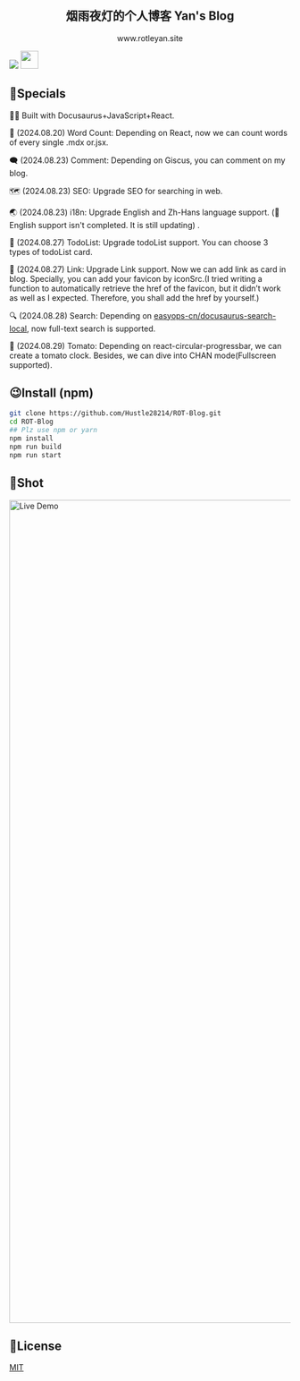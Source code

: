 <h2 align="center">
烟雨夜灯的个人博客
Yan's Blog
</h2>
<p align="center">
www.rotleyan.site
</p>
<a href="https://vercel.com/new/clone?repository-url=https://github.com/Hustle28214/ROT-Blog/tree/main&project-name=ROTblog&repo-name=ROTblog" rel="nofollow"><img src="https://vercel.com/button"></a>
<a href="https://docusaurus.io/zh-CN/" target="_blank"><img  style="height:32px" src="https://github.com/user-attachments/assets/cfb3c49a-ed7a-408f-8947-9021dc776dbc" /><a/>

## 🤔Specials

👷‍♀ Built with Docusaurus+JavaScript+React.

📝 (2024.08.20) Word Count: Depending on React, now we can count words of every single .mdx or.jsx.

🗨 (2024.08.23) Comment: Depending on Giscus, you can comment on my blog.

🗺 (2024.08.23) SEO: Upgrade SEO for searching in web.

🌏 (2024.08.23) i18n: Upgrade English and Zh-Hans language support. (🚧English support isn't completed. It is still updating) .

📂 (2024.08.27) TodoList: Upgrade todoList support. You can choose 3 types of todoList card.

🔗 (2024.08.27) Link: Upgrade Link support. Now we can add link as card in blog. Specially, you can add your favicon by iconSrc.(I tried writing a function to automatically retrieve the href of the favicon, but it didn’t work as well as I expected. Therefore, you shall add the href by yourself.)

🔍 (2024.08.28) Search: Depending on [easyops-cn/docusaurus-search-local](https://github.com/easyops-cn/docusaurus-search-local), now full-text search is supported.

🍅 (2024.08.29) Tomato: Depending on react-circular-progressbar, we can create a tomato clock. Besides, we can dive into CHAN mode(Fullscreen supported). 


## 😉Install (npm)
```bash
git clone https://github.com/Hustle28214/ROT-Blog.git
cd ROT-Blog
## Plz use npm or yarn
npm install
npm run build
npm run start
```


## 📸Shot

<img width="1471" alt="Live Demo" src="https://github.com/user-attachments/assets/f59aef6b-88b9-4df0-907d-3f9efad2c1ff">

## 🧾License

[MIT](./LICENSE)
